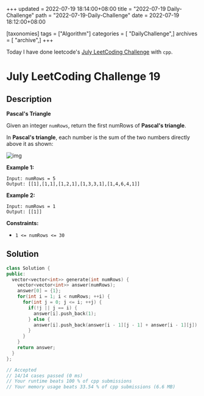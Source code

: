 +++
updated = 2022-07-19 18:14:00+08:00
title = "2022-07-19 Daily-Challenge"
path = "2022-07-19-Daily-Challenge"
date = 2022-07-19 18:12:00+08:00

[taxonomies]
tags = ["Algorithm"]
categories = [ "DailyChallenge",]
archives = [ "archive",]
+++

Today I have done leetcode's [July LeetCoding Challenge](https://leetcode.com/problems/pascals-triangle/) with `cpp`.

<!-- more -->

# July LeetCoding Challenge 19

## Description

**Pascal's Triangle**

Given an integer `numRows`, return the first numRows of **Pascal's triangle**.

In **Pascal's triangle**, each number is the sum of the two numbers directly above it as shown:

![img](https://upload.wikimedia.org/wikipedia/commons/0/0d/PascalTriangleAnimated2.gif)

 

**Example 1:**

```
Input: numRows = 5
Output: [[1],[1,1],[1,2,1],[1,3,3,1],[1,4,6,4,1]]
```

**Example 2:**

```
Input: numRows = 1
Output: [[1]]
```

 

**Constraints:**

- `1 <= numRows <= 30`

## Solution

``` cpp
class Solution {
public:
  vector<vector<int>> generate(int numRows) {
    vector<vector<int>> answer(numRows);
    answer[0] = {1};
    for(int i = 1; i < numRows; ++i) {
      for(int j = 0; j <= i; ++j) {
        if(!j || j == i) {
          answer[i].push_back(1);
        } else {
          answer[i].push_back(answer[i - 1][j - 1] + answer[i - 1][j]);
        }
      }
    }
    return answer;
  }
};

// Accepted
// 14/14 cases passed (0 ms)
// Your runtime beats 100 % of cpp submissions
// Your memory usage beats 33.54 % of cpp submissions (6.6 MB)
```
